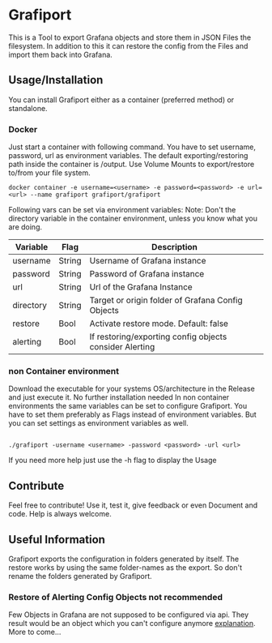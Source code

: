 # Grafiport
This is a Tool to export Grafana objects and store them in JSON Files the filesystem.
In addition to this it can restore the config from the Files and import them back into Grafana.

## Usage/Installation

You can install Grafiport either as a container (preferred method) or standalone.

### Docker

Just start a container with following command.
You have to set username, password, url as environment variables.
The default exporting/restoring path inside the container is /output.
Use Volume Mounts to export/restore to/from your file system.
```
docker container -e username=<username> -e password=<password> -e url=<url> --name grafiport grafiport/grafiport
```

Following vars can be set via environment variables:
Note: Don't the directory variable in the container environment, unless you know what you are doing. 

| Variable  | Flag   | Description                                             |
|-----------|--------|---------------------------------------------------------|
| username  | String | Username of Grafana instance                            |
| password  | String | Password of Grafana instance                            |
| url       | String | Url of the Grafana Instance                             |
| directory | String | Target or origin folder of Grafana Config Objects       |
| restore   | Bool   | Activate restore mode. Default: false                   |
| alerting  | Bool   | If restoring/exporting config objects consider Alerting |


### non Container environment
Download the executable for your systems OS/architecture in the Release and just execute it. No further installation needed
In non container environments the same variables can be set to configure Grafiport.
You have to set them preferably as Flags instead of environment variables.
But you can set settings as environment variables as well. 
```

./grafiport -username <username> -password <password> -url <url>

```
If you need more help just use the -h flag to display the Usage

## Contribute

Feel free to contribute! Use it, test it, give feedback or even Document and code.
Help is always welcome.

## Useful Information

Grafiport exports the configuration in folders generated by itself.
The restore works by using the same folder-names as the export.
So don't rename the folders generated by Grafiport.

### Restore of Alerting Config Objects not recommended

Few Objects in Grafana are not supposed to be configured via api. They result would be an object
which you can't configure anymore [explanation][provisioned_ressources].
More to come...

[provisioned_ressources]: https://grafana.com/docs/grafana/latest/alerting/set-up/provision-alerting-resources/view-provisioned-resources
